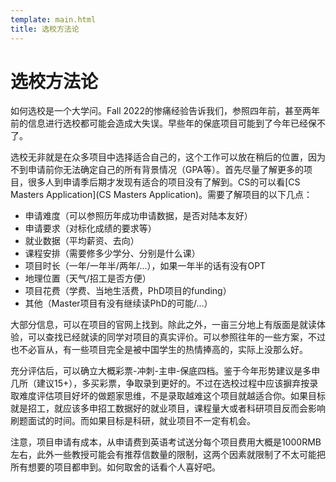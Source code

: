 ```yaml
---
template: main.html
title: 选校方法论
---
```


# 选校方法论
如何选校是一个大学问。Fall 2022的惨痛经验告诉我们，参照四年前，甚至两年前的信息进行选校都可能会造成大失误。早些年的保底项目可能到了今年已经保不了。

选校无非就是在众多项目中选择适合自己的，这个工作可以放在稍后的位置，因为不到申请前你无法确定自己的所有背景情况（GPA等）。首先尽量了解更多的项目，很多人到申请季后期才发现有适合的项目没有了解到。CS的可以看[CS Masters Application](CS Masters Application)。需要了解项目的以下几点：

- 申请难度（可以参照历年成功申请数据，是否对陆本友好）
- 申请要求（对标化成绩的要求等）
- 就业数据（平均薪资、去向）
- 课程安排（需要修多少学分、分别是什么课）
- 项目时长（一年/一年半/两年/...），如果一年半的话有没有OPT
- 地理位置（天气/招工是否方便）
- 项目花费（学费、当地生活费，PhD项目的funding）
- 其他（Master项目有没有继续读PhD的可能/...）

大部分信息，可以在项目的官网上找到。除此之外，一亩三分地上有版面是就读体验，可以查找已经就读的同学对项目的真实评价。可以参照往年的一些方案，不过也不必盲从，有一些项目完全是被中国学生的热情捧高的，实际上没那么好。

充分评估后，可以确立大概彩票-冲刺-主申-保底四档。鉴于今年形势建议是多申几所（建议15+），多买彩票，争取录到更好的。不过在选校过程中应该摒弃按录取难度评估项目好坏的做题家思维，不是录取越难这个项目就越适合你。如果目标就是招工，就应该多申招工数据好的就业项目，课程量大或者科研项目反而会影响刷题面试的时间。而如果目标是科研，就业项目不一定有机会。

注意，项目申请有成本，从申请费到英语考试送分每个项目费用大概是1000RMB左右，此外一些教授可能会有推荐信数量的限制，这两个因素就限制了不太可能把所有想要的项目都申到。如何取舍的话看个人喜好吧。